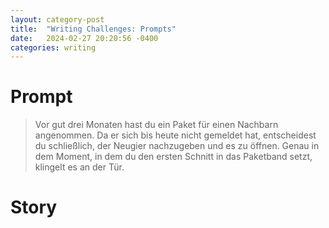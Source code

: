 ```yaml
---
layout: category-post
title:  "Writing Challenges: Prompts"
date:   2024-02-27 20:20:56 -0400
categories: writing
---
```


# Prompt
> Vor gut drei Monaten hast du ein Paket für einen Nachbarn angenommen. Da er sich bis heute nicht gemeldet hat, entscheidest du schließlich, der Neugier nachzugeben und es zu öffnen. Genau in dem Moment, in dem du den ersten Schnitt in das Paketband setzt, klingelt es an der Tür.

# Story 

